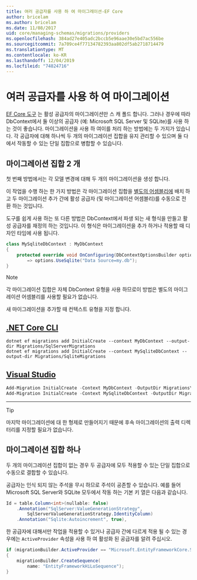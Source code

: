 ```yaml
---
title: 여러 공급자를 사용 하 여 마이그레이션-EF Core
author: bricelam
ms.author: bricelam
ms.date: 11/08/2017
uid: core/managing-schemas/migrations/providers
ms.openlocfilehash: 384ad27e405adc2bccb5e96aae30e5bd7ac556be
ms.sourcegitcommit: 7a709ce4f77134782393aa802df5ab2718714479
ms.translationtype: MT
ms.contentlocale: ko-KR
ms.lasthandoff: 12/04/2019
ms.locfileid: "74824716"
---
```

# <a name="migrations-with-multiple-providers"></a>여러 공급자를 사용 하 여 마이그레이션

[EF Core 도구][1] 는 활성 공급자의 마이그레이션만 스 캐 폴드 합니다. 그러나 경우에 따라 DbContext에서 둘 이상의 공급자 (예: Microsoft SQL Server 및 SQLite)를 사용 하는 것이 좋습니다. 마이그레이션을 사용 하 여이를 처리 하는 방법에는 두 가지가 있습니다. 각 공급자에 대해 하나씩 두 개의 마이그레이션 집합을 유지 관리할 수 있으며 둘 다에서 작동할 수 있는 단일 집합으로 병합할 수 있습니다.

## <a name="two-migration-sets"></a>마이그레이션 집합 2 개

첫 번째 방법에서는 각 모델 변경에 대해 두 개의 마이그레이션을 생성 합니다.

이 작업을 수행 하는 한 가지 방법은 각 마이그레이션 집합을 [별도의 어셈블리에][2] 배치 하 고 두 마이그레이션 추가 간에 활성 공급자 (및 마이그레이션 어셈블리)를 수동으로 전환 하는 것입니다.

도구를 쉽게 사용 하는 또 다른 방법은 DbContext에서 파생 되는 새 형식을 만들고 활성 공급자를 재정의 하는 것입니다. 이 형식은 마이그레이션을 추가 하거나 적용할 때 디자인 타임에 사용 됩니다.

``` csharp
class MySqliteDbContext : MyDbContext
{
    protected override void OnConfiguring(DbContextOptionsBuilder options)
        => options.UseSqlite("Data Source=my.db");
}
```

> [!NOTE]
> 각 마이그레이션 집합은 자체 DbContext 유형을 사용 하므로이 방법은 별도의 마이그레이션 어셈블리를 사용할 필요가 없습니다.

새 마이그레이션을 추가할 때 컨텍스트 유형을 지정 합니다.

## <a name="net-core-clitabdotnet-core-cli"></a>[.NET Core CLI](#tab/dotnet-core-cli)

```dotnetcli
dotnet ef migrations add InitialCreate --context MyDbContext --output-dir Migrations/SqlServerMigrations
dotnet ef migrations add InitialCreate --context MySqliteDbContext --output-dir Migrations/SqliteMigrations
```

## <a name="visual-studiotabvs"></a>[Visual Studio](#tab/vs)

``` powershell
Add-Migration InitialCreate -Context MyDbContext -OutputDir Migrations\SqlServerMigrations
Add-Migration InitialCreate -Context MySqliteDbContext -OutputDir Migrations\SqliteMigrations
```

***

> [!TIP]
> 마지막 마이그레이션에 대 한 형제로 만들어지기 때문에 후속 마이그레이션의 출력 디렉터리를 지정할 필요가 없습니다.

## <a name="one-migration-set"></a>마이그레이션 집합 하나

두 개의 마이그레이션 집합이 없는 경우 두 공급자에 모두 적용할 수 있는 단일 집합으로 수동으로 결합할 수 있습니다.

공급자는 인식 되지 않는 주석을 무시 하므로 주석이 공존할 수 있습니다. 예를 들어 Microsoft SQL Server와 SQLite 모두에서 작동 하는 기본 키 열은 다음과 같습니다.

``` csharp
Id = table.Column<int>(nullable: false)
    .Annotation("SqlServer:ValueGenerationStrategy",
        SqlServerValueGenerationStrategy.IdentityColumn)
    .Annotation("Sqlite:Autoincrement", true),
```

한 공급자에 대해서만 작업을 적용할 수 있거나 공급자 간에 다르게 적용 될 수 있는 경우에는 `ActiveProvider` 속성을 사용 하 여 활성화 된 공급자를 알려 주십시오.

``` csharp
if (migrationBuilder.ActiveProvider == "Microsoft.EntityFrameworkCore.SqlServer")
{
    migrationBuilder.CreateSequence(
        name: "EntityFrameworkHiLoSequence");
}
```

  [1]: ../../miscellaneous/cli/index.md
  [2]: projects.md
